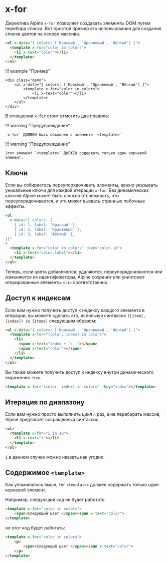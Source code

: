 # x-for

Директива Alpine `x-for` позволяет создавать элементы DOM путем перебора списка. Вот простой пример его использования для создания списка цветов на основе массива.

```html
<ul x-data="{ colors: ['Красный', 'Оранжевый', 'Жёлтый'] }">
  <template x-for="color in colors">
    <li x-text="color"></li>
  </template>
</ul>
```

!!! example "Пример"

    <div class="demo">
        <ul x-data="{ colors: ['Красный', 'Оранжевый', 'Жёлтый'] }">
            <template x-for="color in colors">
                <li x-text="color"></li>
            </template>
        </ul>
    </div>

В отношении `x-for` стоит отметить два правила:

!!! warning "Предупреждение"

    `x-for` ДОЛЖЕН быть объявлен в элементе `<template>`

!!! warning "Предупреждение"

    Этот элемент `<template>` ДОЛЖЕН содержать только один корневой элемент.

<a name="keys"></a>

## Ключи

Если вы собираетесь переупорядочивать элементы, важно указывать уникальные ключи для каждой итерации `x-for`. Без динамических ключей Alpine может быть сложно отслеживать, что переупорядочивается, и это может вызвать странные побочные эффекты.

```html
<ul
  x-data="{ colors: [
    { id: 1, label: 'Красный' },
    { id: 2, label: 'Оранжевый' },
    { id: 3, label: 'Жёлтый' },
]}"
>
  <template x-for="color in colors" :key="color.id">
    <li x-text="color.label"></li>
  </template>
</ul>
```

Теперь, если цвета добавляются, удаляются, переупорядочиваются или изменяются их идентификаторы, Alpine сохранит или уничтожит итерированные элементы `<li>` соответственно.

<a name="accessing-indexes"></a>

## Доступ к индексам

Если вам нужно получить доступ к индексу каждого элемента в итерации, вы можете сделать это, используя синтаксис `([item], [index]) in [items]` следующим образом:

```html
<ul x-data="{ colors: ['Красный', 'Оранжевый', 'Жёлтый'] }">
  <template x-for="(color, index) in colors">
    <li>
      <span x-text="index + ': '"></span>
      <span x-text="color"></span>
    </li>
  </template>
</ul>
```

Вы также можете получить доступ к индексу внутри динамического выражения `:key`.

```html
<template x-for="(color, index) in colors" :key="index"></template>
```

<a name="iterating-over-a-range"></a>

## Итерация по диапазону

Если вам нужно просто выполнить цикл `n` раз, а не перебирать массив, Alpine предлагает сокращённый синтаксис.

```html
<ul>
  <template x-for="i in 10">
    <li x-text="i"></li>
  </template>
</ul>
```

`i` в данном случае можно назвать как угодно.

<a name="contents-of-a-template"></a>

## Содержимое `<template>`

Как упоминалось выше, тег `<template>` должен содержать только один корневой элемент.

Например, следующий код не будет работать:

```html
<template x-for="color in colors">
    <span>Следующий цвет </span><span x-text="color">
</template>
```

но этот код будет работать:

```html
<template x-for="color in colors">
    <p>
        <span>Следующий цвет </span><span x-text="color">
    </p>
</template>
```
